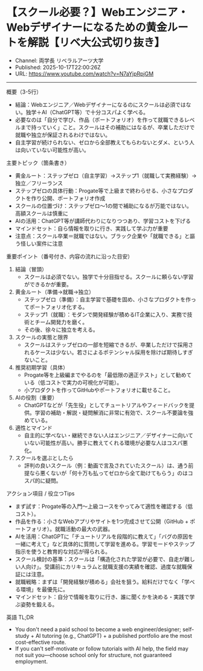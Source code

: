 # 【スクール必要？】Webエンジニア・Webデザイナーになるための黄金ルートを解説【リベ大公式切り抜き】

- Channel: 両学長 リベラルアーツ大学
- Published: 2025-10-17T22:00:26Z
- URL: https://www.youtube.com/watch?v=N7aYjpRpjGM

---

概要（3-5行）
- 結論：Webエンジニア／Webデザイナーになるのにスクールは必須ではない。独学＋AI（ChatGPT等）で十分コスパよく学べる。  
- 必要なのは「自分で学び、作品（ポートフォリオ）を作って就職できるレベルまで持っていく」こと。スクールはその補助にはなるが、卒業しただけで就職や独立が保証されるわけではない。  
- 自主学習が続けられない、ゼロから全部教えてもらわないとダメ、という人は向いていない可能性が高い。

主要トピック（箇条書き）
- 黄金ルート：ステップゼロ（自主学習）→ステップ1（就職して実務経験）→独立／フリーランス
- ステップゼロの具体行動：Progate等で上級まで終わらせる、小さなプロダクトを作り公開、ポートフォリオ作成
- スクールの位置づけ：ステップゼロ〜1の間で補助になるが万能ではない。高額スクールは慎重に
- AIの活用：ChatGPT等が講師代わりになりつつあり、学習コストを下げる
- マインドセット：自ら情報を取りに行き、実践して学ぶ力が重要
- 注意点：スクール卒業＝就職ではない。ブラック企業や「就職できる」と謳う怪しい案件に注意

重要ポイント（番号付き、内容の流れに沿った目安）
1. 結論（冒頭）
   - スクールは必須でない。独学で十分目指せる。スクールに頼らない学習ができるかが重要。  
2. 黄金ルート（準備→就職→独立）
   - ステップゼロ（準備）：自主学習で基礎を固め、小さなプロダクトを作ってポートフォリオ化する。  
   - ステップ1（就職）：モダンで開発経験が積めるIT企業に入り、実務で技術とチーム開発力を磨く。  
   - その後、徐々に独立を考える。  
3. スクールの実態と限界
   - スクールはステップゼロの一部を短縮できるが、卒業しただけで採用されるケースは少ない。若さによるポテンシャル採用を除けば期待しすぎないこと。  
4. 推奨初期学習（具体）
   - Progate等を上級編までやるのを「最低限の適正テスト」として勧めている（低コストで実力の可視化が可能）。  
   - 小プロダクトを作ってGitHubやポートフォリオに載せること。  
5. AIの役割（重要）
   - ChatGPTなどが「先生役」としてチュートリアルやフィードバックを提供。学習の補助・解説・疑問解消に非常に有効で、スクール不要論を強めている。  
6. 適性とマインド
   - 自主的に学べない・継続できない人はエンジニア／デザイナーに向いていない可能性が高い。勝手に教えてくれる環境が必要な人はコスパ悪化。  
7. スクールを選ぶとしたら
   - 評判の良いスクール（例：動画で言及されていたスクール）は、通う前提なら悪くないが「何十万も払ってゼロから全て助けてもらう」のはコスパ的に疑問。  

アクション項目 / 役立つTips
- まず試す：Progate等の入門〜上級コースをやってみて適性を確認する（低コスト）。  
- 作品を作る：小さなWebアプリやサイトを1つ完成させて公開（GitHub + ポートフォリオ）。就職活動の最大の武器。  
- AIを活用：ChatGPTに「チュートリアルを段階的に教えて」「バグの原因を一緒に考えて」など具体的に質問して学習を進める。学習モードやステップ指示を使うと教育的な対応が得られる。  
- スクール検討の基準：スクールは「構造化された学習が必要で、自走が難しい人向け」。受講前にカリキュラムと就職支援の実績を確認、過度な就職保証には注意。  
- 就職戦略：まずは「開発経験が積める」会社を狙う。給料だけでなく「学べる環境」を最優先に。  
- マインドセット：自分で情報を取りに行き、誰に聞くかを決める・実践で学ぶ姿勢を鍛える。  

英語 TL;DR
- You don't need a paid school to become a web engineer/designer; self-study + AI tutoring (e.g., ChatGPT) + a published portfolio are the most cost-effective route.  
- If you can't self-motivate or follow tutorials with AI help, the field may not suit you—choose school only for structure, not guaranteed employment.
